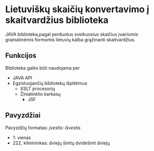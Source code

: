 # Lietuviškų skaičių konvertavimo į skaitvardžius biblioteka

JAVA biblioteka,pagal perduotus sveikuosius skaičius įvairiomis gramatinėmis formomis lietuvių kalba
grąžinanti skaitvardžius.

## Funkcijos
Biblioteka galės būti naudojama per
* JAVA API
* Egzistuojančių bibliotekų išplėtimus
    * XSLT procesorių
    * Žiniatinklio karkasų
      * JSF

## Pavyzdžiai
Pavyzdžių formatas: *įvestis: išvestis*
* 1: vienas
* 222, kilmininkas: dviejų šimtų dvidešimt dviejų
